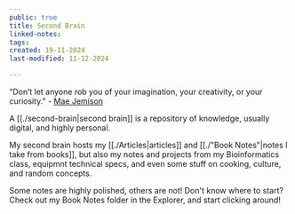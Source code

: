 ```yaml
---
public: true
title: Second Brain
linked-notes: 
tags: 
created: 19-11-2024
last-modified: 11-12-2024

---
```

“Don’t let anyone rob you of your imagination, your creativity, or your curiosity." - [Mae Jemison](https://en.wikipedia.org/wiki/Mae_Jemison)

A [[./second-brain|second brain]] is a repository of knowledge, usually digital, and highly personal.

My second brain hosts my [[./Articles|articles]] and [[./"Book Notes"|notes I take from books]], but also my notes and projects from my Bioinformatics class, equipmnt technical specs, and even some stuff on cooking, culture, and random concepts.

Some notes are highly polished, others are not! Don't know where to start? Check out my Book Notes folder in the Explorer, and start clicking around!
